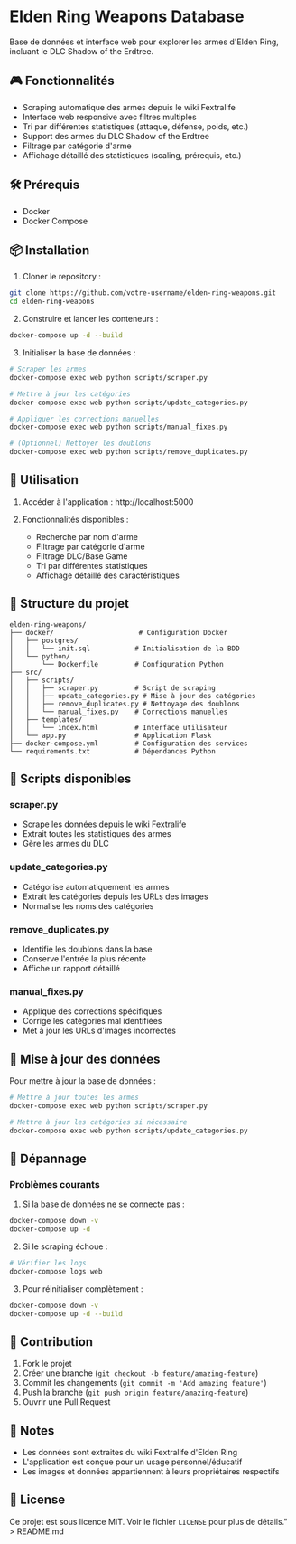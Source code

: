 # Elden Ring Weapons Database

Base de données et interface web pour explorer les armes d'Elden Ring, incluant le DLC Shadow of the Erdtree.

## 🎮 Fonctionnalités

- Scraping automatique des armes depuis le wiki Fextralife
- Interface web responsive avec filtres multiples
- Tri par différentes statistiques (attaque, défense, poids, etc.)
- Support des armes du DLC Shadow of the Erdtree
- Filtrage par catégorie d'arme
- Affichage détaillé des statistiques (scaling, prérequis, etc.)

## 🛠️ Prérequis

- Docker
- Docker Compose

## 📦 Installation

1. Cloner le repository :
```bash
git clone https://github.com/votre-username/elden-ring-weapons.git
cd elden-ring-weapons
```

2. Construire et lancer les conteneurs :
```bash
docker-compose up -d --build
```

3. Initialiser la base de données :
```bash
# Scraper les armes
docker-compose exec web python scripts/scraper.py

# Mettre à jour les catégories
docker-compose exec web python scripts/update_categories.py

# Appliquer les corrections manuelles
docker-compose exec web python scripts/manual_fixes.py

# (Optionnel) Nettoyer les doublons
docker-compose exec web python scripts/remove_duplicates.py
```

## 🚀 Utilisation

1. Accéder à l'application : http://localhost:5000

2. Fonctionnalités disponibles :
   - Recherche par nom d'arme
   - Filtrage par catégorie d'arme
   - Filtrage DLC/Base Game
   - Tri par différentes statistiques
   - Affichage détaillé des caractéristiques

## 📁 Structure du projet

```
elden-ring-weapons/
├── docker/                     # Configuration Docker
│   ├── postgres/
│   │   └── init.sql           # Initialisation de la BDD
│   └── python/
│       └── Dockerfile         # Configuration Python
├── src/
│   ├── scripts/
│   │   ├── scraper.py         # Script de scraping
│   │   ├── update_categories.py # Mise à jour des catégories
│   │   ├── remove_duplicates.py # Nettoyage des doublons
│   │   └── manual_fixes.py    # Corrections manuelles
│   ├── templates/
│   │   └── index.html         # Interface utilisateur
│   └── app.py                 # Application Flask
├── docker-compose.yml         # Configuration des services
└── requirements.txt           # Dépendances Python
```

## 🔧 Scripts disponibles

### scraper.py
- Scrape les données depuis le wiki Fextralife
- Extrait toutes les statistiques des armes
- Gère les armes du DLC

### update_categories.py
- Catégorise automatiquement les armes
- Extrait les catégories depuis les URLs des images
- Normalise les noms des catégories

### remove_duplicates.py
- Identifie les doublons dans la base
- Conserve l'entrée la plus récente
- Affiche un rapport détaillé

### manual_fixes.py
- Applique des corrections spécifiques
- Corrige les catégories mal identifiées
- Met à jour les URLs d'images incorrectes

## 🔄 Mise à jour des données

Pour mettre à jour la base de données :

```bash
# Mettre à jour toutes les armes
docker-compose exec web python scripts/scraper.py

# Mettre à jour les catégories si nécessaire
docker-compose exec web python scripts/update_categories.py
```

## 🐛 Dépannage

### Problèmes courants

1. Si la base de données ne se connecte pas :
```bash
docker-compose down -v
docker-compose up -d
```

2. Si le scraping échoue :
```bash
# Vérifier les logs
docker-compose logs web
```

3. Pour réinitialiser complètement :
```bash
docker-compose down -v
docker-compose up -d --build
```

## 🤝 Contribution

1. Fork le projet
2. Créer une branche (`git checkout -b feature/amazing-feature`)
3. Commit les changements (`git commit -m 'Add amazing feature'`)
4. Push la branche (`git push origin feature/amazing-feature`)
5. Ouvrir une Pull Request

## 📝 Notes

- Les données sont extraites du wiki Fextralife d'Elden Ring
- L'application est conçue pour un usage personnel/éducatif
- Les images et données appartiennent à leurs propriétaires respectifs

## 📜 License

Ce projet est sous licence MIT. Voir le fichier `LICENSE` pour plus de détails." > README.md